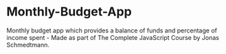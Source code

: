 # Monthly-Budget-App
Monthly budget app which provides a balance of funds and percentage of income spent - Made as part of The Complete JavaScript Course by Jonas Schmedtmann.
